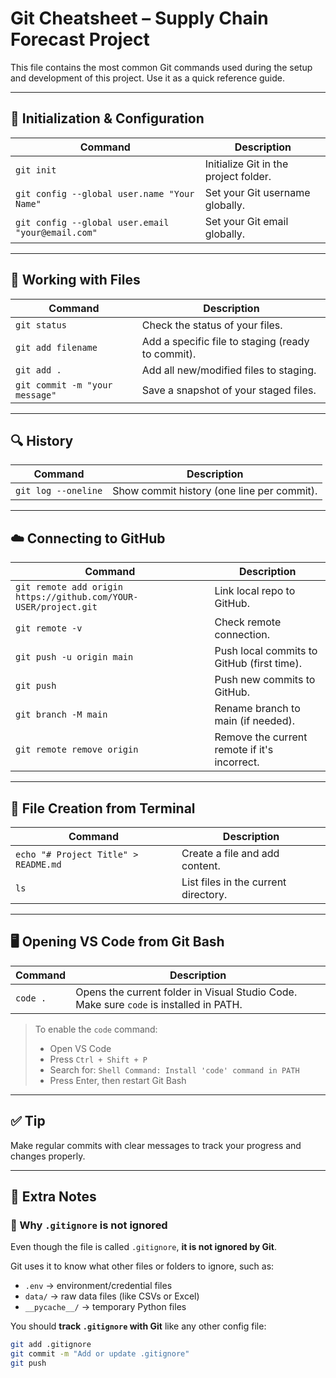 # Git Cheatsheet – Supply Chain Forecast Project

This file contains the most common Git commands used during the setup and development of this project. Use it as a quick reference guide.

---

## 🔧 Initialization & Configuration

| Command | Description |
|--------|-------------|
| `git init` | Initialize Git in the project folder. |
| `git config --global user.name "Your Name"` | Set your Git username globally. |
| `git config --global user.email "your@email.com"` | Set your Git email globally. |

---

## 📁 Working with Files

| Command | Description |
|--------|-------------|
| `git status` | Check the status of your files. |
| `git add filename` | Add a specific file to staging (ready to commit). |
| `git add .` | Add all new/modified files to staging. |
| `git commit -m "your message"` | Save a snapshot of your staged files. |

---

## 🔍 History

| Command | Description |
|--------|-------------|
| `git log --oneline` | Show commit history (one line per commit). |

---

## ☁️ Connecting to GitHub

| Command | Description |
|--------|-------------|
| `git remote add origin https://github.com/YOUR-USER/project.git` | Link local repo to GitHub. |
| `git remote -v` | Check remote connection. |
| `git push -u origin main` | Push local commits to GitHub (first time). |
| `git push` | Push new commits to GitHub. |
| `git branch -M main` | Rename branch to main (if needed). |
| `git remote remove origin` | Remove the current remote if it's incorrect. |

---

## 📝 File Creation from Terminal

| Command | Description |
|--------|-------------|
| `echo "# Project Title" > README.md` | Create a file and add content. |
| `ls` | List files in the current directory. |

---

## 🖥️ Opening VS Code from Git Bash

| Command | Description |
|---------|-------------|
| `code .` | Opens the current folder in Visual Studio Code. Make sure `code` is installed in PATH. |

> To enable the `code` command:
> - Open VS Code  
> - Press `Ctrl + Shift + P`  
> - Search for: `Shell Command: Install 'code' command in PATH`  
> - Press Enter, then restart Git Bash

---

## ✅ Tip

Make regular commits with clear messages to track your progress and changes properly.

---

## 📝 Extra Notes

### 📁 Why `.gitignore` is not ignored

Even though the file is called `.gitignore`, **it is not ignored by Git**.

Git uses it to know what other files or folders to ignore, such as:

- `.env` → environment/credential files
- `data/` → raw data files (like CSVs or Excel)
- `__pycache__/` → temporary Python files

You should **track `.gitignore` with Git** like any other config file:

```bash
git add .gitignore
git commit -m "Add or update .gitignore"
git push


